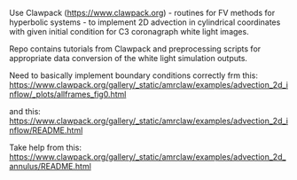 Use Clawpack (https://www.clawpack.org) - routines for FV methods for hyperbolic systems - to implement 2D advection in cylindrical coordinates with given initial condition for C3 coronagraph white light images.

Repo contains tutorials from Clawpack and preprocessing scripts for appropriate data conversion of the white light simulation outputs.

Need to basically implement boundary conditions correctly frm this: https://www.clawpack.org/gallery/_static/amrclaw/examples/advection_2d_inflow/_plots/allframes_fig0.html

and this: https://www.clawpack.org/gallery/_static/amrclaw/examples/advection_2d_inflow/README.html

Take help from this: https://www.clawpack.org/gallery/_static/amrclaw/examples/advection_2d_annulus/README.html